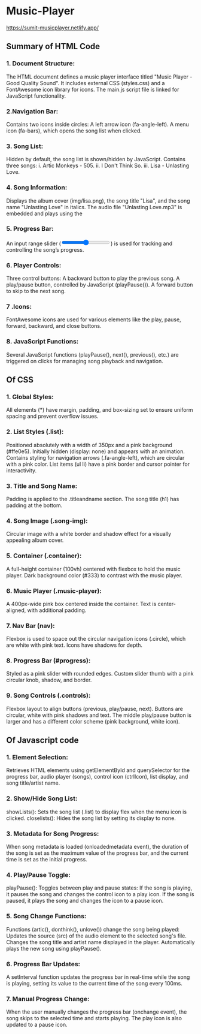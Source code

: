 # Music-Player
https://sumit-musicplayer.netlify.app/
## Summary of HTML Code 
### 1. Document Structure:
The HTML document defines a music player interface titled "Music Player - Good Quality Sound".
It includes external CSS (styles.css) and a FontAwesome icon library for icons.
The main.js script file is linked for JavaScript functionality.
### 2.Navigation Bar:
Contains two icons inside circles:
A left arrow icon (fa-angle-left).
A menu icon (fa-bars), which opens the song list when clicked.
### 3. Song List:
Hidden by default, the song list is shown/hidden by JavaScript.
Contains three songs:
i. Artic Monkeys - 505.
ii. I Don't Think So.
iii. Lisa - Unlasting Love.
### 4. Song Information:
Displays the album cover (img/lisa.png), the song title "Lisa", and the song name "Unlasting Love" in italics.
The audio file "Unlasting Love.mp3" is embedded and plays using the <audio> element with controls.
### 5. Progress Bar:
An input range slider (<input type="range">) is used for tracking and controlling the song’s progress.
### 6. Player Controls:
Three control buttons:
A backward button to play the previous song.
A play/pause button, controlled by JavaScript (playPause()).
A forward button to skip to the next song.
### 7 .Icons:
FontAwesome icons are used for various elements like the play, pause, forward, backward, and close buttons.

### 8. JavaScript Functions:
Several JavaScript functions (playPause(), next(), previous(), etc.) are triggered on clicks for managing song playback and navigation.

## Of CSS
### 1. Global Styles:
All elements (*) have margin, padding, and box-sizing set to ensure uniform spacing and prevent overflow issues.

### 2. List Styles (.list):
Positioned absolutely with a width of 350px and a pink background (#ffe0e5).
Initially hidden (display: none) and appears with an animation.
Contains styling for navigation arrows (.fa-angle-left), which are circular with a pink color.
List items (ul li) have a pink border and cursor pointer for interactivity.

### 3. Title and Song Name:
Padding is applied to the .titleandname section.
The song title (h1) has padding at the bottom.

### 4. Song Image (.song-img):
Circular image with a white border and shadow effect for a visually appealing album cover.

### 5. Container (.container):
A full-height container (100vh) centered with flexbox to hold the music player.
Dark background color (#333) to contrast with the music player.

### 6. Music Player (.music-player):
A 400px-wide pink box centered inside the container.
Text is center-aligned, with additional padding.

### 7. Nav Bar (nav):
Flexbox is used to space out the circular navigation icons (.circle), which are white with pink text.
Icons have shadows for depth.

### 8. Progress Bar (#progress):
Styled as a pink slider with rounded edges.
Custom slider thumb with a pink circular knob, shadow, and border.

### 9. Song Controls (.controls):
Flexbox layout to align buttons (previous, play/pause, next).
Buttons are circular, white with pink shadows and text.
The middle play/pause button is larger and has a different color scheme (pink background, white icon).

## Of Javascript code
### 1. Element Selection:
Retrieves HTML elements using getElementById and querySelector for the progress bar, audio player (songs), control icon (ctrlIcon), list display, and song title/artist name.

### 2. Show/Hide Song List:
showLists(): Sets the song list (.list) to display flex when the menu icon is clicked.
closelists(): Hides the song list by setting its display to none.

### 3. Metadata for Song Progress:
When song metadata is loaded (onloadedmetadata event), the duration of the song is set as the maximum value of the progress bar, and the current time is set as the initial progress.

### 4. Play/Pause Toggle:
playPause(): Toggles between play and pause states:
If the song is playing, it pauses the song and changes the control icon to a play icon.
If the song is paused, it plays the song and changes the icon to a pause icon.

### 5. Song Change Functions:
Functions (artic(), donthink(), unlove()) change the song being played:
Updates the source (src) of the audio element to the selected song's file.
Changes the song title and artist name displayed in the player.
Automatically plays the new song using playPause().

### 6. Progress Bar Updates:
A setInterval function updates the progress bar in real-time while the song is playing, setting its value to the current time of the song every 100ms.

### 7. Manual Progress Change:
When the user manually changes the progress bar (onchange event), the song skips to the selected time and starts playing. The play icon is also updated to a pause icon.




